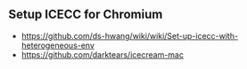 ## Setup ICECC for Chromium

* https://github.com/ds-hwang/wiki/wiki/Set-up-icecc-with-heterogeneous-env
* https://github.com/darktears/icecream-mac
